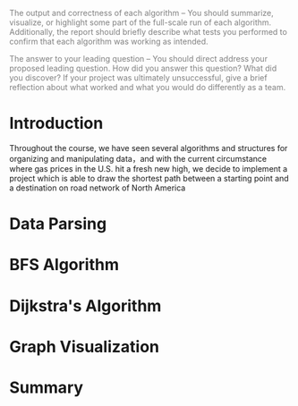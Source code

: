 <span style="color: grey;">The output and correctness of each algorithm – You should summarize, visualize, or highlight some part of the full-scale run of each algorithm. Additionally, the report should briefly describe what tests you performed to confirm that each algorithm was working as intended.</span>

<span style="color: grey;">The answer to your leading question – You should direct address your proposed leading question. How did you answer this question? What did you discover? If your project was ultimately unsuccessful, give a brief reflection about what worked and what you would do differently as a team. </span>

# Introduction
Throughout the course, we have seen several algorithms and structures for organizing and manipulating data，and with the current circumstance where gas prices in the U.S. hit a fresh new high, we decide to implement a project which is able to draw the shortest path between a starting point and a destination on road network of North America

# Data Parsing
# BFS Algorithm
# Dijkstra's Algorithm
# Graph Visualization
# Summary


